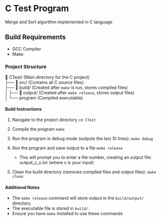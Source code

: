 # C Test Program

Merge and Sort algorithm implemented in C language

## Build Requirements

- GCC Compiler
- Make

### Project Structure

📂 CTest/ (Main directory for the C project)  
├── 📂 src/ (Contains all C source files)  
├── 📂 build/ (Created after `make` is run, stores compiled files)  
│   ├── 📂 output/ (Created after `make release`, stores output files)  
│   └── program (Compiled executable)

#### Build Instructions

1. Navigate to the project directory
   `cd CTest`

2. Compile the program
   `make`

3. Run the program in debug mode (outputs the last 10 lines):
   `make debug`

4. Run the program and save output to a file
   `make release`
   - This will prompt you to enter a file number, creating an output file:
     output_c_x.txt  (where x is your input)

5. Clean the build directory (removes compiled files and output files):
   `make clean`

#### Additional Notes

- The `make release` command will store output in the `build/output/` directory.
- The executable file is stored in `build/`.
- Ensure you have `make` installed to use these commands
